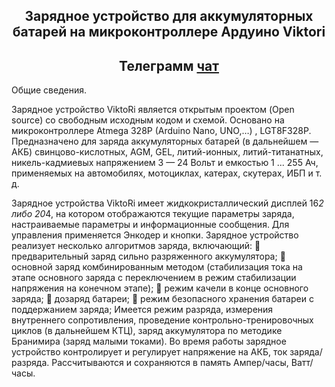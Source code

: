 <h2 align="center">Зарядное устройство для аккумуляторных батарей на микроконтроллере Ардуино Viktori</a> </h2>

<h2 align="center">Телеграмм  <a href="https://t.me/arduino_viktori/" target="_blank">чат</a> </h2>


Общие сведения.<br>
<p>Зарядное устройство ViktoRi является открытым проектом (Open source) со свободным исходным кодом и схемой. Основано на микроконтроллере Atmega 328P (Arduino Nano, UNO,…) , LGT8F328P. Предназначено для заряда аккумуляторных батарей (в дальнейшем — АКБ) свинцово-кислотных, AGM, GEL, литий-ионных, литий-титанатных, никель-кадмиевых напряжением 3 — 24 Вольт и емкостью 1 ... 255 Ач, применяемых на автомобилях, мотоциклах, катерах, скутерах, ИБП  и т. д.</p>

Зарядное устройства ViktoRi имеет жидкокристаллический дисплей 16*2 либо 20*4, на котором отображаются текущие параметры заряда, настраиваемые параметры и информационные сообщения. Для управления применяется Энкодер и кнопки.
Зарядное устройство реализует несколько алгоритмов заряда, включающий:  предварительный заряд сильно разряженного аккумулятора;  основной заряд комбинированным методом (стабилизация тока на этапе основного заряда с переключением в режим стабилизации напряжения на конечном этапе);  режим качели в конце основного заряда;  дозаряд батареи;  режим безопасного хранения батареи с поддержанием заряда; Имеется режим разряда, измерения внутреннего сопротивления, проведение контрольно-тренировочных циклов (в дальнейшем КТЦ), заряд аккумулятора по методике Бранимира (заряд малыми токами).
Во время работы зарядное устройство контролирует и регулирует напряжение на АКБ, ток заряда/разряда. Рассчитываются и сохраняются в память Ампер/часы, Ватт/часы.
